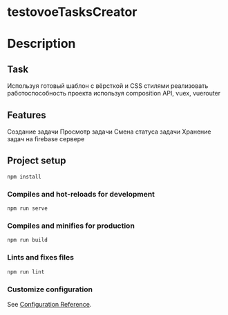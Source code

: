 # testovoeTasksCreator

# Description

## Task

Используя готовый шаблон с вёрсткой и CSS стилями реализовать работоспособность проекта используя composition API, vuex, vuerouter

## Features

Создание задачи 
Просмотр задачи
Смена статуса задачи
Хранение задач на firebase сервере

## Project setup
```
npm install
```

### Compiles and hot-reloads for development
```
npm run serve
```

### Compiles and minifies for production
```
npm run build
```

### Lints and fixes files
```
npm run lint
```

### Customize configuration
See [Configuration Reference](https://cli.vuejs.org/config/).
